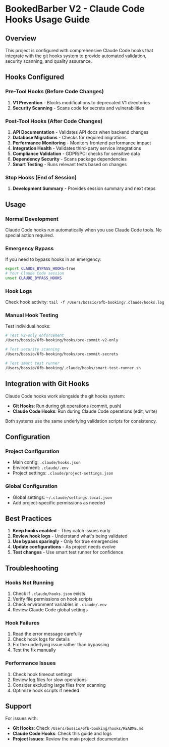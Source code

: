 # BookedBarber V2 - Claude Code Hooks Usage Guide

## Overview
This project is configured with comprehensive Claude Code hooks that integrate with the git hooks system to provide automated validation, security scanning, and quality assurance.

## Hooks Configured

### Pre-Tool Hooks (Before Code Changes)
1. **V1 Prevention** - Blocks modifications to deprecated V1 directories
2. **Security Scanning** - Scans code for secrets and vulnerabilities

### Post-Tool Hooks (After Code Changes)
1. **API Documentation** - Validates API docs when backend changes
2. **Database Migrations** - Checks for required migrations
3. **Performance Monitoring** - Monitors frontend performance impact
4. **Integration Health** - Validates third-party service integrations
5. **Compliance Validation** - GDPR/PCI checks for sensitive data
6. **Dependency Security** - Scans package dependencies
7. **Smart Testing** - Runs relevant tests based on changes

### Stop Hooks (End of Session)
1. **Development Summary** - Provides session summary and next steps

## Usage

### Normal Development
Claude Code hooks run automatically when you use Claude Code tools. No special action required.

### Emergency Bypass
If you need to bypass hooks in an emergency:
```bash
export CLAUDE_BYPASS_HOOKS=true
# Your Claude Code session
unset CLAUDE_BYPASS_HOOKS
```

### Hook Logs
Check hook activity: `tail -f /Users/bossio/6fb-booking/.claude/hooks.log`

### Manual Hook Testing
Test individual hooks:
```bash
# Test V2-only enforcement
/Users/bossio/6fb-booking/hooks/pre-commit-v2-only

# Test security scanning
/Users/bossio/6fb-booking/hooks/pre-commit-secrets

# Test smart test runner
/Users/bossio/6fb-booking/.claude/hooks/smart-test-runner.sh
```

## Integration with Git Hooks

Claude Code hooks work alongside the git hooks system:
- **Git Hooks**: Run during git operations (commit, push)
- **Claude Code Hooks**: Run during Claude Code operations (edit, write)

Both systems use the same underlying validation scripts for consistency.

## Configuration

### Project Configuration
- Main config: `.claude/hooks.json`
- Environment: `.claude/.env`
- Project settings: `.claude/project-settings.json`

### Global Configuration
- Global settings: `~/.claude/settings.local.json`
- Add project-specific permissions as needed

## Best Practices

1. **Keep hooks enabled** - They catch issues early
2. **Review hook logs** - Understand what's being validated
3. **Use bypass sparingly** - Only for true emergencies
4. **Update configurations** - As project needs evolve
5. **Test changes** - Use smart test runner for confidence

## Troubleshooting

### Hooks Not Running
1. Check if `.claude/hooks.json` exists
2. Verify file permissions on hook scripts
3. Check environment variables in `.claude/.env`
4. Review Claude Code global settings

### Hook Failures
1. Read the error message carefully
2. Check hook logs for details
3. Fix the underlying issue rather than bypassing
4. Test the fix manually

### Performance Issues
1. Check hook timeout settings
2. Review log files for slow operations  
3. Consider excluding large files from scanning
4. Optimize hook scripts if needed

## Support

For issues with:
- **Git Hooks**: Check `/Users/bossio/6fb-booking/hooks/README.md`
- **Claude Code Hooks**: Check this guide and logs
- **Project Issues**: Review the main project documentation
